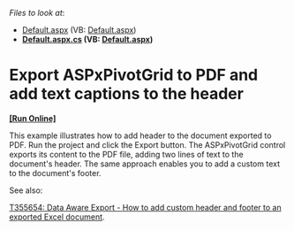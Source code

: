 <!-- default file list -->
*Files to look at*:

* [Default.aspx](./CS/Default.aspx) (VB: [Default.aspx](./VB/Default.aspx))
* **[Default.aspx.cs](./CS/Default.aspx.cs) (VB: [Default.aspx](./VB/Default.aspx))**
<!-- default file list end -->
# Export ASPxPivotGrid to PDF and add text captions to the header
<!-- run online -->
**[[Run Online]](https://codecentral.devexpress.com/e1188/)**
<!-- run online end -->


This example illustrates how to add header to the document exported to PDF.
Run the project and click the Export button. The ASPxPivotGrid control exports its content to the PDF file, adding two lines of text to the document's header. The same approach enables you to add a custom text to the document's footer.

See also:

<a href="https://www.devexpress.com/Support/Center/p/T355654">T355654: Data Aware Export - How to add custom header and footer to an exported Excel document</a>.
